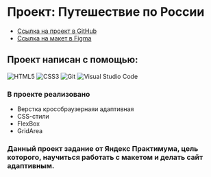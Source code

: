 # Проект: Путешествие по России
* [Ссылка на проект в GitHub](https://andreymazer.github.io/russian-travel/index.html)
* [Ссылка на макет в Figma](https://www.figma.com/file/5S2WSbEFL6awjVWJ0NWL8Q/Sprint-3_-Russia-_-desktop-mobile?node-id=28503%3A0)

## Проект написан с помощью:
![HTML5](https://img.shields.io/badge/-HTML5-090909?style=for-the-badge&logo=HTML5)
![CSS3](https://img.shields.io/badge/-CSS3-090909?style=for-the-badge&logo=CSS3)
![Git](https://img.shields.io/badge/git-%23F05033.svg?style=for-the-badge&logo=git&logoColor=white)
![Visual Studio Code](https://img.shields.io/badge/Visual%20Studio%20Code-0078d7.svg?style=for-the-badge&logo=visual-studio-code&logoColor=white)

### В проекте реализовано
* Верстка кроссбраузернаяи адаптивная
* CSS-стили
* FlexBox
* GridArea

### Данный проект задание от Яндекс Практимума, цель которого, научиться работать с макетом и делать сайт адаптивным.





